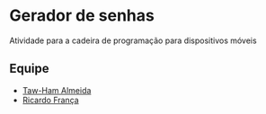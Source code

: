# Gerador de senhas

Atividade para a cadeira de programação para dispositivos móveis

## Equipe
- [Taw-Ham Almeida](https://github.com/tawhamjavascript)
- [Ricardo França](https://github.com/rickfsoares)
